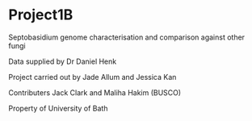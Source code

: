 # Project1B

Septobasidium genome characterisation and comparison against other fungi

Data supplied by Dr Daniel Henk

Project carried out by Jade Allum and Jessica Kan

Contributers Jack Clark and Maliha Hakim (BUSCO)

Property of University of Bath
